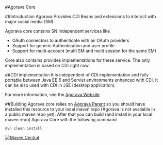 #Agorava Core


##Introduction
Agorava Provides CDI Beans and extensions to interact with major social media (SM).

Agorava core contains SN independent services like

+ OAuth connectors to authenticate with an OAuth providers
+ Support for generic Authentication and user profile
+ Support for multi-account (multi SM and multi session for the same SM)

Core also contains provides implementations for these service.
The only implementation is based on CDI right now.

##CDI implementation
It is independent of CDI implementation and fully portable between
Java EE 6 and Servlet environments enhanced with CDI. It can be also used 
with CDI in JSE (desktop application).

For more information, see the [Agorava Website](http://agorava.org).

##Building
Agorava core relies on [Agorava Parent](https://github.com/agorava/parent) so you should have installed this resource to your
 local maven repo
(Agorava is not available in a public maven repo yet). After that you can build (and install in your local maven repo) Agorava Core with the following command

    mvn clean install

[![Maven Central](https://maven-badges.herokuapp.com/maven-central/org.agorava/agorava-core/badge.svg)](https://maven-badges.herokuapp.com/maven-central/org.agorava/agorava-core) 
